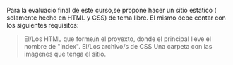 Para la evaluacio final de este curso,se propone hacer un sitio estatico ( solamente hecho en HTML y CSS) de tema libre.
El mismo debe contar con los siguientes requisitos:

   > El/Los HTML que forme/n el proyexto, donde el principal lleve el nombre de "index".
   > El/Los archivo/s de CSS
   > Una carpeta con las imagenes que tenga el sitio.
